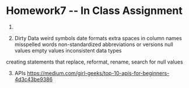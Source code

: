 # Homework7 -- In Class Assignment

1) <ER diagram>
  
2)  Dirty Data
  weird symbols
  date formats
  extra spaces in column names
  misspelled words
  non-standardized abbreviations or versions
  null values
  empty values
  inconsistent data types
  
  creating statements that replace, reformat, rename, search for null values
  
 3)  APIs
  https://medium.com/girl-geeks/top-10-apis-for-beginners-4d3c43be9386
